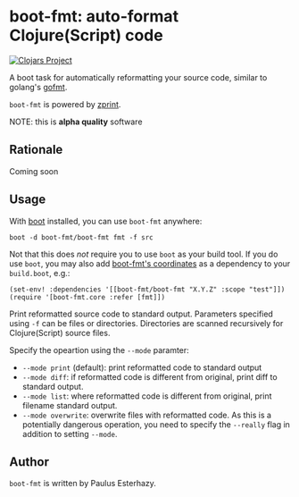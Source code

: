 # boot-fmt: auto-format Clojure(Script) code

[![Clojars Project](https://img.shields.io/clojars/v/boot-fmt.svg)](https://clojars.org/boot-fmt)

A boot task for automatically reformatting your source code, similar to golang's
[gofmt](https://golang.org/cmd/gofmt/).

`boot-fmt` is powered by [zprint](https://github.com/kkinnear/zprint).

NOTE: this is **alpha quality** software

## Rationale

Coming soon

## Usage

With [boot](https://github.com/boot-clj/boot) installed, you can use `boot-fmt` anywhere:

```
boot -d boot-fmt/boot-fmt fmt -f src
```

Not that this does *not* require you to use `boot` as your build tool. If you do
use `boot`, you may also add
[boot-fmt's coordinates](https://clojars.org/boot-fmt) as a dependency to your
`build.boot`, e.g.:

```
(set-env! :dependencies '[[boot-fmt/boot-fmt "X.Y.Z" :scope "test"]])
(require '[boot-fmt.core :refer [fmt]])
```

Print reformatted source code to standard output. Parameters specified using
`-f` can be files or directories. Directories are scanned recursively for
Clojure(Script) source files.

Specify the opeartion using the `--mode` paramter:

- `--mode print` (default): print reformatted code to standard output
- `--mode diff`: if reformatted code is different from original, print diff to
standard output.
- `--mode list`: where reformatted code is different from original, print filename
standard output.
- `--mode overwrite`: overwrite files with reformatted code. As this is a
  potentially dangerous operation, you need to specify the `--really` flag in
  addition to setting `--mode`.

## Author

`boot-fmt` is written by Paulus Esterhazy.
